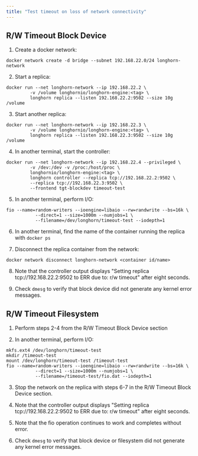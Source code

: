 ```yaml
---
title: "Test timeout on loss of network connectivity"
---
```


## R/W Timeout Block Device

1. Create a docker network:

```shell
docker network create -d bridge --subnet 192.168.22.0/24 longhorn-network
```

2. Start a replica:

```shell
docker run --net longhorn-network --ip 192.168.22.2 \
         -v /volume longhornio/longhorn-engine:<tag> \
         longhorn replica --listen 192.168.22.2:9502 --size 10g /volume
```

3. Start another replica:

```shell
docker run --net longhorn-network --ip 192.168.22.3 \
         -v /volume longhornio/longhorn-engine:<tag> \
         longhorn replica --listen 192.168.22.3:9502 --size 10g /volume
```

4. In another terminal, start the controller:

```shell
docker run --net longhorn-network --ip 192.168.22.4 --privileged \
         -v /dev:/dev -v /proc:/host/proc \
         longhornio/longhorn-engine:<tag> \
         longhorn controller --replica tcp://192.168.22.2:9502 \
         --replica tcp://192.168.22.3:9502 \
         --frontend tgt-blockdev timeout-test
```

5. In another terminal, perform I/O:

```shell
fio --name=random-writers --ioengine=libaio --rw=randwrite --bs=16k \
           --direct=1 --size=1000m --numjobs=1 \
           --filename=/dev/longhorn/timeout-test --iodepth=1
```
6. In another terminal, find the name of the container running the replica with `docker ps`

7. Disconnect the replica container from the network:

```shell
docker network disconnect longhorn-network <container id/name>
```

8. Note that the controller output displays "Setting replica tcp://192.168.22.2:9502 to ERR due to: r/w timeout" after eight seconds.

6. Check `dmesg` to verify that block device did not generate any kernel error messages.

## R/W Timeout Filesystem

1. Perform steps 2-4 from the R/W Timeout Block Device section

2. In another terminal, perform I/O:

```shell
mkfs.ext4 /dev/longhorn/timeout-test
mkdir /timeout-test
mount /dev/longhorn/timeout-test /timeout-test
fio --name=random-writers --ioengine=libaio --rw=randwrite --bs=16k \
           --direct=1 --size=1000m --numjobs=1 \
           --filename=/timeout-test/fio.dat --iodepth=1
```
3. Stop the network on the replica with steps 6-7 in the R/W Timeout Block Device section.

4. Note that the controller output displays "Setting replica tcp://192.168.22.2:9502 to ERR due to: r/w timeout" after eight seconds.

5. Note that the fio operation continues to work and completes without error.

6. Check `dmesg` to verify that block device or filesystem did not generate any kernel error messages.
